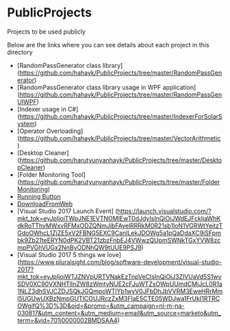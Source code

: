 # PublicProjects
Projects to be used publicly

Below are the links where you can see details about each project in this directory

* [RandomPassGenerator class library] (https://github.com/hahayk/PublicProjects/tree/master/RandomPassGenerator)
* [RandomPassGenerator class library usage in WPF application] (https://github.com/hahayk/PublicProjects/tree/master/RandomPassGenUIWPF)
* [Indexer usage in C#] (https://github.com/hahayk/PublicProjects/tree/master/IndexerForSolarSystem)
* [Operator Overloading] (https://github.com/hahayk/PublicProjects/tree/master/VectorArithmetic)
* [Desktop Cleaner] (https://github.com/harutyunyanhayk/PublicProjects/tree/master/DesktopCleaner)
* [Folder Monitoring Tool] (https://github.com/harutyunyanhayk/PublicProjects/tree/master/FolderMonitoring)
* [Running Button](https://github.com/harutyunyanhayk/PublicProjects/tree/master/RunningButtonWPF)
* [DownloadFromWeb](https://github.com/harutyunyanhayk/PublicProjects/tree/master/DownloadFromWeb)
* [Visual Studio 2017 Launch Event] (https://launch.visualstudio.com/?mkt_tok=eyJpIjoiTWpJNE1EVTNOMlEwT0dJdyIsInQiOiJWdEJFckljaWhKdkRoTThvMWxvRFMxODZQNmJibFAyelRRRkM0R21sb1loN1VGRWtYeitzTGdoOWhcL1ZjZE5xV2FBNG5EXC9CanlLekJDOWg5a1pQaDdaXC9iSFpmbk9Zb21teERYN0dPK2VBT21zbzFnbEJ4VWwzQUpmSWNkTGxYVW8zcmpPVGhVUGx2NnByODNhQW9tUUE9PSJ9)
* [Visual Studio 2017 5 things we love] (https://www.pluralsight.com/blog/software-development/visual-studio-2017?mkt_tok=eyJpIjoiWTJZNVpURTVNakEzTnpVeCIsInQiOiJ3ZlVUaVd5S1wvSDV0XC90VXNHTllnZW8zWmtyNUE2cFJuWTZsOWpUUmdCMjJcL0R1a1NLZ3dhSVJCZDJSQkJGQmpoWTlYb1wvV0JFbDhJbVVRM3EweHRrMml5UGUwUXBzNmpGUTlCOUJRczZxM3FIaE5CTE05WDJwa1FrUkI1RTRCOWgifQ%3D%3D&oid=&promo=&utm_campaign=nl-m-na-030817&utm_content=&utm_medium=email&utm_source=marketo&utm_term=&vid=701j0000002BMDSAA4)